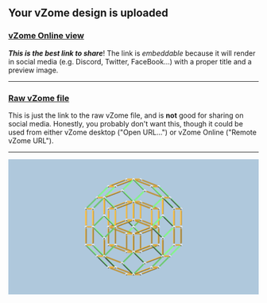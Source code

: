## Your vZome design is uploaded

### [vZome Online view][embed]

***This is the best link to share***!  The link is *embeddable* because it will render in social media (e.g. Discord, Twitter, FaceBook...) with a proper title and a preview image.

---

### [Raw vZome file][raw]

This is just the link to the raw vZome file, and is **not** good for
sharing on social media.
Honestly, you probably don't want this, though it could be used from either
vZome desktop ("Open URL...") or vZome Online ("Remote vZome URL").

---

![Image](<Enneacon-reduced-to-Triacon-skeleton-with-snap.png>)


[embed]: <https://vzome.com/app/embed.py?url=https://raw.githubusercontent.com/ThynStyx/vzome-sharing/main/2021/11/18/17-17-43-Enneacon-reduced-to-Triacon-skeleton-with-snap/Enneacon-reduced-to-Triacon-skeleton-with-snap.vZome>
[raw]: <https://raw.githubusercontent.com/ThynStyx/vzome-sharing/main/2021/11/18/17-17-43-Enneacon-reduced-to-Triacon-skeleton-with-snap/Enneacon-reduced-to-Triacon-skeleton-with-snap.vZome>
